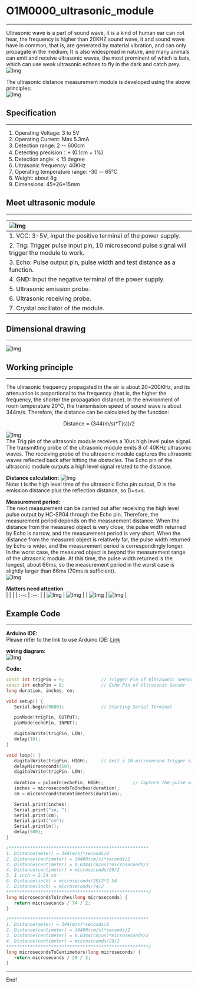 # O1M0000_ultrasonic_module 
---------------------------
Ultrasonic wave is a part of sound wave, it is a kind of human ear can not hear, the frequency is higher than 20KHZ sound wave, it and sound wave have in common, that is, are generated by material vibration, and can only propagate in the medium; It is also widespread in nature, and many animals can emit and receive ultrasonic waves, the most prominent of which is bats, which can use weak ultrasonic echoes to fly in the dark and catch prey.     
![Img](../../_static/outsourcing/O1M0000/img/12img.png) 

The ultrasonic distance measurement module is developed using the above principles:         
![Img](../../_static/outsourcing/O1M0000/img/1img.jpg)

## Specification     
----------------
1. Operating Voltage: 3 to 5V  
2. Operating Current: Max 5.3mA  
3. Detection range: 2 -- 600cm  
4. Detecting precision：± (0.1cm + 1%)  
5. Detection angle: < 15 degree  
6. Ultrasonic frequency: 40KHz  
7. Operating temperature range: -30 -- 65℃  
8. Weight: about 8g  
9. Dimensions: 45\*26\*15mm  

## Meet ultrasonic module    
-------------------------
| ![Img](../../_static/outsourcing/O1M0000/img/3img.jpg) |
| :-- |
| 1. VCC: 3-5V, input the positive terminal of the power supply. |
| 2. Trig: Trigger pulse input pin, 10 microsecond pulse signal will trigger the module to work. |
| 3. Echo: Pulse output pin, pulse width and test distance as a function. |
| 4. GND: Input the negative terminal of the power supply. |
| 5. Ultrasonic emission probe. |
| 6. Ultrasonic receiving probe. |
| 7. Crystal oscillator of the module. |

## Dimensional drawing           
----------------------
![Img](../../_static/outsourcing/O1M0000/img/2img.png)  

## Working principle             
--------------------
The ultrasonic frequency propagated in the air is about 20~200KHz, and its attenuation is proportional to the frequency (that is, the higher the frequency, the shorter the propagation distance). In the environment of room temperature 20°C, the transmission speed of sound wave is about 344m/s. Therefore, the distance can be calculated by the function:  
<center>Distance = (344(m/s)*T(s))/2</center>   

![Img](../../_static/outsourcing/O1M0000/img/4img.png)    
The Trig pin of the ultrasonic module receives a 10us high level pulse signal. The transmitting probe of the ultrasonic module emits 8 of 40KHz ultrasonic waves. The receiving probe of the ultrasonic module captures the ultrasonic waves reflected back after hitting the obstacles. The Echo pin of the ultrasonic module outputs a high level signal related to the distance.     

**Distance calculation:**
![Img](../../_static/outsourcing/O1M0000/img/11img.png)    
Note: t is the high level time of the ultrasonic Echo pin output, D is the emission distance plus the reflection distance, so D=s+s.    

**Measurement period:**  
The next measurement can be carried out after receiving the high level pulse output by HC-SR04 through the Echo pin. Therefore, the measurement period depends on the measurement distance. When the distance from the measured object is very close, the pulse width returned by Echo is narrow, and the measurement period is very short. When the distance from the measured object is relatively far, the pulse width returned by Echo is wider, and the measurement period is correspondingly longer.  
In the worst case, the measured object is beyond the measurement range of the ultrasonic module. At this time, the pulse width returned is the longest, about 66ms, so the measurement period in the worst case is slightly larger than 66ms (70ms is sufficient).  
![Img](../../_static/outsourcing/O1M0000/img/5img.png)  

**Matters need attention**  
|      |      |
| :--: | :--: |
| ![Img](../../_static/outsourcing/O1M0000/img/6img.png) | ![Img](../../_static/outsourcing/O1M0000/img/7img.png) |
| ![Img](../../_static/outsourcing/O1M0000/img/8img.png) | ![Img](../../_static/outsourcing/O1M0000/img/9img.png) |

## Example Code            
---------------
**Arduino IDE:**  
Please refer to the link to use Arduino IDE: [Link](../../arduino_ide/arduino_ide.md)  

**wiring diagram:**  
![Img](../../_static/outsourcing/O1M0000/img/10img.jpg)  

**Code:**
```c++
const int trigPin = 9;              // Trigger Pin of Ultrasonic Sensor
const int echoPin = 8;              // Echo Pin of Ultrasonic Sensor
long duration, inches, cm;

void setup() {
   Serial.begin(9600);              // Starting Serial Terminal

   pinMode(trigPin, OUTPUT);
   pinMode(echoPin, INPUT);

   digitalWrite(trigPin, LOW);
   delay(10);
}

void loop() {
   digitalWrite(trigPin, HIGH);     // Emit a 10-microsecond trigger signal.
   delayMicroseconds(10);
   digitalWrite(trigPin, LOW);
   
   duration = pulseIn(echoPin, HIGH);           // Capture the pulse width of the echo pin, return the time in microseconds.
   inches = microsecondsToInches(duration);
   cm = microsecondsToCentimeters(duration);

   Serial.print(inches);
   Serial.print("in, ");
   Serial.print(cm);
   Serial.print("cm");
   Serial.println();
   delay(500);
}

/*****************************************************
1. Distance(meter) = 344(m/s)*seconds/2  
2. Distance(centimeter) = 34400(cm/s)*seconds/2 
3. Distance(centimeter) = 0.0344(cm/us)*microseconds/2 
4. Distance(centimeter) = microseconds/29/2
5. 1 inch = 2.54 cm
6. Distance(inch) = microseconds/29/2*2.54
7. Distance(inch) = microseconds/74/2
******************************************************/
long microsecondsToInches(long microseconds) {
   return microseconds / 74 / 2;
}

/*****************************************************
1. Distance(meter) = 344(m/s)*seconds/2  
2. Distance(centimeter) = 34400(cm/s)*seconds/2 
3. Distance(centimeter) = 0.0344(cm/us)*microseconds/2 
4. Distance(centimeter) = microseconds/29/2 
******************************************************/
long microsecondsToCentimeters(long microseconds) {
   return microseconds / 29 / 2;       
}

```

----
End!